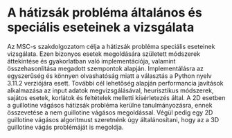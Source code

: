 # A hátizsák probléma általános és speciális eseteinek a vizsgálata
Az MSC-s szakdolgozatom célja a hátizsák probléma speciális eseteinek vizsgálata. Ezen bizonyos esetek megoldására született módszerek áttekintése és gyakorlatban való implementációja, valamint összehasonlítása megadott szempontok alapján. Implementálásra az egyszerűség és könnyen olvashatóság miatt a választás a Python nyelv 3.11.2 verziójára esett. További cél lehetőség alapján performancia javítások alkalmazása az input adatok megvizsgálásával, heurisztikus módszerek, sajátos esetek, korlátok és feltételek melletti kísérletezés által. A 2D esetben a guillotine vágásos hátizsák probléma kerülne tanulmányozásra, ennek összevetése a nem guillotine vágásos megoldással. Végül pedig egy 2D guillotine vágásos algoritmust szeretnénk úgy általánosítani, hogy az a 3D guillotine vágás problémáját is megoldja.

